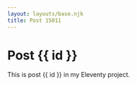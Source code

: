 ```yaml
---
layout: layouts/base.njk
title: Post 15011
---
```


# Post {{ id }}

This is post {{ id }} in my Eleventy project.
